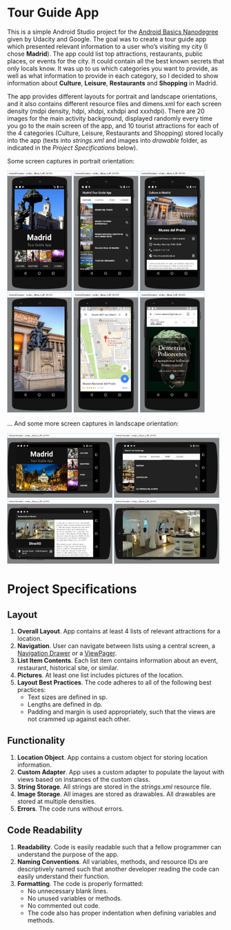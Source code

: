 # Tour Guide App

This is a simple Android Studio project for the [Android Basics Nanodegree](https://www.udacity.com/course/android-basics-nanodegree-by-google--nd803) given by Udacity and Google. The goal was to create a tour guide app which presented relevant information to a user who’s visiting my city (I chose **Madrid**). The app could list top attractions, restaurants, public places, or events for the city. It could contain all the best known secrets that only locals know. It was up to us which categories you want to provide, as well as what information to provide in each category, so I decided to show information about **Culture**, **Leisure**, **Restaurants** and **Shopping** in Madrid.

The app provides different layouts for portrait and landscape orientations, and it also contains different resource files and dimens.xml for each screen density (mdpi density, hdpi, xhdpi, xxhdpi and xxxhdpi). There are 20 images for the main activity background, displayed randomly every time you go to the main screen of the app, and 10 tourist attractions for each of the 4 categories (Culture, Leisure, Restaurants and Shopping) stored locally into the app (texts into *strings.xml* and images into *drawable* folder, as indicated in the *Project Specifications* below).

Some screen captures in portrait orientation:

<IMG src="https://github.com/dburgosp/TourGuideApp/blob/master/img_main_portrait.jpg?raw=true" width="150" height="279" title="Main screen in portrait orientation" alt="Main screen in portrait orientation"/> <IMG src="https://github.com/dburgosp/TourGuideApp/blob/master/img_list_portrait.jpg?raw=true" width="150" height="279" title="List of attractions in portrait orientation" alt="List of attractions in portrait orientation"/> <IMG src="https://github.com/dburgosp/TourGuideApp/blob/master/img_detail_portrait.jpg?raw=true" width="150" height="279" title="Attraction details in portrait orientation" alt="Attraction details in portrait orientation"/> <IMG src="https://github.com/dburgosp/TourGuideApp/blob/master/img_photo_portrait.jpg?raw=true" width="150" height="279" title="Attraction image in portrait orientation" alt="Attraction image in portrait orientation"/> <IMG src="https://github.com/dburgosp/TourGuideApp/blob/master/img_map_portrait.jpg?raw=true" width="150" height="279" title="Map location" alt="Map location"/> <IMG src="https://github.com/dburgosp/TourGuideApp/blob/master/img_web_portrait.jpg?raw=true" width="150" height="279" title="Website of the attraction" alt="Website of the attraction"/>

... And some more screen captures in landscape orientation:

<IMG src="https://github.com/dburgosp/TourGuideApp/blob/master/img_main_landscape.jpg?raw=true" width="244" height="150" title="Main screen in landscape orientation" alt="Main screen in landscape orientation"/> <IMG src="https://github.com/dburgosp/TourGuideApp/blob/master/img_list_landscape.jpg?raw=true" width="244" height="150" title="List of attractions in landscape orientation" alt="List of attractions in landscape orientation"/> <IMG src="https://github.com/dburgosp/TourGuideApp/blob/master/img_detail_landscape.jpg?raw=true" width="244" height="150" title="Attraction details in landscape orientation" alt="Attraction details in landscape orientation"/> <IMG src="https://github.com/dburgosp/TourGuideApp/blob/master/img_photo_landscape.jpg?raw=true" width="244" height="150" title="Attraction image in landscape orientation" alt="Attraction image in landscape orientation"/>

# Project Specifications

## Layout

1. **Overall Layout**. App contains at least 4 lists of relevant attractions for a location.
2. **Navigation**. User can navigate between lists using a central screen, a [Navigation Drawer](https://developer.android.com/training/implementing-navigation/nav-drawer.html) or a [ViewPager](https://developer.android.com/reference/android/support/v4/view/ViewPager.html).
3. **List Item Contents**. Each list item contains information about an event, restaurant, historical site, or similar.
4. **Pictures**. At least one list includes pictures of the location.
5. **Layout Best Practices**. The code adheres to all of the following best practices:
   * Text sizes are defined in sp.
   * Lengths are defined in dp.
   * Padding and margin is used appropriately, such that the views are not crammed up against each other.

## Functionality

1. **Location Object**. App contains a custom object for storing location information.
2. **Custom Adapter**. App uses a custom adapter to populate the layout with views based on instances of the custom class.
3. **String Storage**. All strings are stored in the *strings.xml* resource file.
4. **Image Storage**. All images are stored as drawables. All drawables are stored at multiple densities.
5. **Errors**. The code runs without errors.

## Code Readability

1. **Readability**. Code is easily readable such that a fellow programmer can understand the purpose of the app.
2. **Naming Conventions**. All variables, methods, and resource IDs are descriptively named such that another developer reading the code can easily understand their function.
3. **Formatting**. The code is properly formatted:
   * No unnecessary blank lines.
   * No unused variables or methods.
   * No commented out code.
   * The code also has proper indentation when defining variables and methods.
